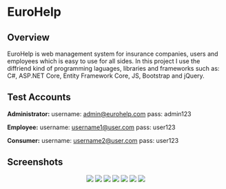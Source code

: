 # EuroHelp

## Overview
EuroHelp is web management system for insurance companies, users and employees which is easy to use for all sides. In this project 
I use the diffriend kind of programming laguages, libraries and frameworks such as: C#, ASP.NET Core, Entity Framework Core, JS, Bootstrap and jQuery.

## Test Accounts

**Administrator:** 
username: admin@eurohelp.com
pass: admin123

**Employee:** 
username: username1@user.com
pass: user123

**Consumer:** 
username: username2@user.com
pass: user123

## Screenshots

<p align="center">
<img src="https://res.cloudinary.com/eurohelp/image/upload/v1650121209/eurohelp_db_bpgwlp.png" />
<img src="https://res.cloudinary.com/eurohelp/image/upload/v1650119357/EuroHelp/1page_y7wxvp.jpg" />
<img src="https://res.cloudinary.com/eurohelp/image/upload/v1650119358/EuroHelp/2loginpage_cps0zn.jpg" />
<img src="https://res.cloudinary.com/eurohelp/image/upload/v1671193929/EuroHelp/pic4_uvotrl.jpg" />
<img src="https://res.cloudinary.com/eurohelp/image/upload/v1671193928/EuroHelp/pic1_ajjm5i.jpg" />
<img src="https://res.cloudinary.com/eurohelp/image/upload/v1671193928/EuroHelp/pic2_bb8vxi.jpg" />
<img src="https://res.cloudinary.com/eurohelp/image/upload/v1671193928/EuroHelp/pic3_oj0whn.jpg" />
</p>
